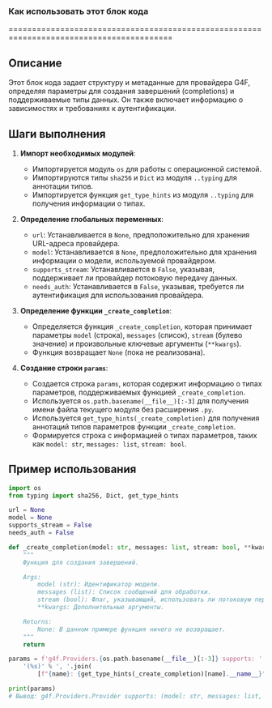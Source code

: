### Как использовать этот блок кода
=========================================================================================

Описание
-------------------------
Этот блок кода задает структуру и метаданные для провайдера G4F, определяя параметры для создания завершений (completions) и поддерживаемые типы данных. Он также включает информацию о зависимостях и требованиях к аутентификации.

Шаги выполнения
-------------------------
1. **Импорт необходимых модулей**:
   - Импортируется модуль `os` для работы с операционной системой.
   - Импортируются типы `sha256` и `Dict` из модуля `..typing` для аннотации типов.
   - Импортируется функция `get_type_hints` из модуля `..typing` для получения информации о типах.

2. **Определение глобальных переменных**:
   - `url`: Устанавливается в `None`, предположительно для хранения URL-адреса провайдера.
   - `model`: Устанавливается в `None`, предположительно для хранения информации о модели, используемой провайдером.
   - `supports_stream`: Устанавливается в `False`, указывая, поддерживает ли провайдер потоковую передачу данных.
   - `needs_auth`: Устанавливается в `False`, указывая, требуется ли аутентификация для использования провайдера.

3. **Определение функции `_create_completion`**:
   - Определяется функция `_create_completion`, которая принимает параметры `model` (строка), `messages` (список), `stream` (булево значение) и произвольные ключевые аргументы (`**kwargs`).
   - Функция возвращает `None` (пока не реализована).

4. **Создание строки `params`**:
   - Создается строка `params`, которая содержит информацию о типах параметров, поддерживаемых функцией `_create_completion`.
   - Используется `os.path.basename(__file__)[:-3]` для получения имени файла текущего модуля без расширения `.py`.
   - Используется `get_type_hints(_create_completion)` для получения аннотаций типов параметров функции `_create_completion`.
   - Формируется строка с информацией о типах параметров, таких как `model: str`, `messages: list`, `stream: bool`.

Пример использования
-------------------------

```python
import os
from typing import sha256, Dict, get_type_hints

url = None
model = None
supports_stream = False
needs_auth = False

def _create_completion(model: str, messages: list, stream: bool, **kwargs):
    """
    Функция для создания завершений.

    Args:
        model (str): Идентификатор модели.
        messages (list): Список сообщений для обработки.
        stream (bool): Флаг, указывающий, использовать ли потоковую передачу.
        **kwargs: Дополнительные аргументы.

    Returns:
        None: В данном примере функция ничего не возвращает.
    """
    return

params = f'g4f.Providers.{os.path.basename(__file__)[:-3]} supports: ' + \
    '(%s)' % ', '.join(
        [f"{name}: {get_type_hints(_create_completion)[name].__name__}" for name in _create_completion.__code__.co_varnames[:_create_completion.__code__.co_argcount]])

print(params)
# Вывод: g4f.Providers.Provider supports: (model: str, messages: list, stream: bool)